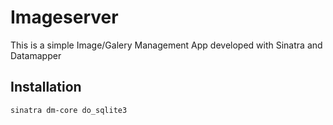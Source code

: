 Imageserver
===========

This is a simple Image/Galery Management App developed with Sinatra and Datamapper

Installation
------------

    sinatra dm-core do_sqlite3
